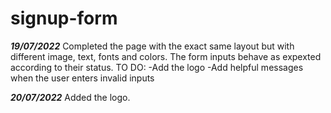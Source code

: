 # signup-form

***19/07/2022***
Completed the page with the exact same layout but with different image, text, fonts and colors.
The form inputs behave as expexted according to their status.
TO DO:
    -Add the logo
    -Add helpful messages when the user enters invalid inputs

***20/07/2022***
Added the logo.
